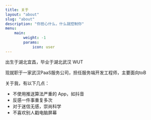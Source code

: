 ```yaml
---
title: 关于
layout: "about"
slug: "about"
description: "你担心什么，什么就控制你"
menu:
    main: 
        weight: -1
        params:
            icon: user
---
```


出生于湖北宜昌，毕业于湖北武汉 WUT

现就职于一家武汉PaaS服务公司，担任服务端开发工程师，主要面向toB

关于我，有以下几点：

- 不使用推送算法严重的 App，如抖音
- 反感一件事重复多次
- 对于迷信无感，崇尚科学
- 不喜欢别人戳电脑屏幕


